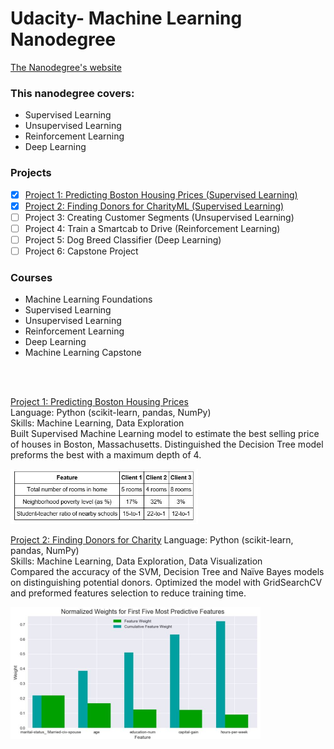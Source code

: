 # Udacity- Machine Learning Nanodegree

<p> <a href="https://www.udacity.com/course/machine-learning-engineer-nanodegree--nd009">
The Nanodegree's website</a> </p>

### This nanodegree covers:
- Supervised Learning
- Unsupervised Learning
- Reinforcement Learning
- Deep Learning

### Projects
- [x] [Project 1: Predicting Boston Housing Prices (Supervised Learning)](https://github.com/Sally-Ng/MLND-Predicting_Boston_Housing_Prices)
- [x] [Project 2: Finding Donors for CharityML (Supervised Learning)](https://github.com/Sally-Ng/Udacity-Finding_Donors_for_Charity)
- [ ] Project 3: Creating Customer Segments (Unsupervised Learning)
- [ ] Project 4: Train a Smartcab to Drive (Reinforcement Learning)
- [ ] Project 5: Dog Breed Classifier (Deep Learning)
- [ ] Project 6: Capstone Project

### Courses
- Machine Learning Foundations
- Supervised Learning
- Unsupervised Learning
- Reinforcement Learning
- Deep Learning
- Machine Learning Capstone

</br>
</br>

[Project 1: Predicting Boston Housing Prices](https://github.com/Sally-Ng/MLND-Predicting_Boston_Housing_Prices) </br>
Language: Python (scikit-learn, pandas, NumPy) </br> 
Skills: Machine Learning, Data Exploration </br>
Built Supervised Machine Learning model to estimate the best selling price of houses in Boston, Massachusetts. Distinguished the Decision Tree model preforms the best with a maximum depth of 4.   

<p align="left">
  <img src="clients.JPG" width="300"/>
</p>

[Project 2: Finding Donors for Charity](https://github.com/Sally-Ng/Udacity-Finding_Donors_for_Charity)
Language: Python (scikit-learn, pandas, NumPy) </br> 
Skills: Machine Learning, Data Exploration, Data Visualization </br>
Compared the accuracy of the SVM, Decision Tree and Naïve Bayes models on distinguishing potential donors. Optimized the model with GridSearchCV and preformed features selection to reduce training time.

<p align="left">
  <img src="features_selection.JPG" width="400"/>
</p>
